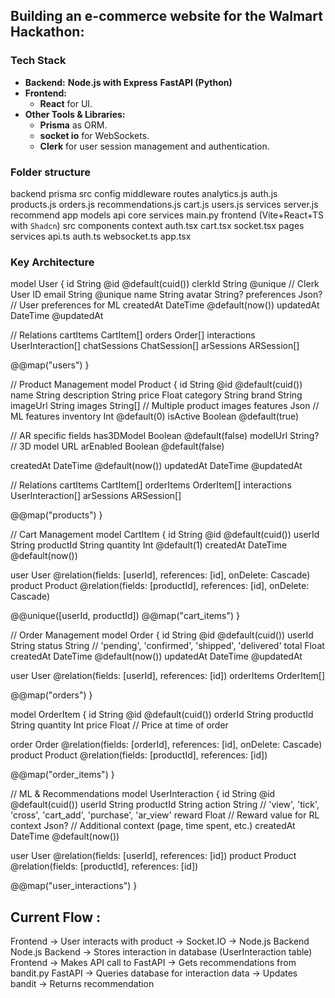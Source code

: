 ## Building an **e-commerce website** for the **Walmart Hackathon**: 
### Tech Stack
- **Backend:**
     **Node.js with Express** 
     **FastAPI (Python)** 
- **Frontend:**
    - **React** for UI.
- **Other Tools & Libraries:**
    - **Prisma** as ORM.
    - **socket io** for WebSockets.
    - **Clerk** for user session management and authentication.
### Folder structure
backend
    prisma
    src
        config
        middleware
        routes
            analytics.js
            auth.js
            products.js
            orders.js
            recommendations.js
            cart.js
            users.js
        services
        server.js
recommend
  app
    models
    api
    core
    services
  main.py
frontend (Vite+React+TS with `Shadcn`)
  src
  components
  context
    auth.tsx
    cart.tsx
    socket.tsx
  pages
  services
    api.ts
    auth.ts
    websocket.ts
  app.tsx


### Key Architecture 
model User {
  id            String   @id @default(cuid())
  clerkId       String   @unique  // Clerk User ID
  email         String   @unique
  name          String
  avatar        String?
  preferences   Json?    // User preferences for ML
  createdAt     DateTime @default(now())
  updatedAt     DateTime @updatedAt
  
  // Relations
  cartItems     CartItem[]
  orders        Order[]
  interactions  UserInteraction[]
  chatSessions  ChatSession[]
  arSessions    ARSession[]
  
  @@map("users")
}

// Product Management
model Product {
  id          String   @id @default(cuid())
  name        String
  description String
  price       Float
  category    String
  brand       String
  imageUrl    String
  images      String[] // Multiple product images
  features    Json     // ML features
  inventory   Int      @default(0)
  isActive    Boolean  @default(true)
  
  // AR specific fields
  has3DModel  Boolean  @default(false)
  modelUrl    String?  // 3D model URL
  arEnabled   Boolean  @default(false)
  
  createdAt   DateTime @default(now())
  updatedAt   DateTime @updatedAt
  
  // Relations
  cartItems     CartItem[]
  orderItems    OrderItem[]
  interactions  UserInteraction[]
  arSessions    ARSession[]
  
  @@map("products")
}

// Cart Management
model CartItem {
  id        String @id @default(cuid())
  userId    String
  productId String
  quantity  Int    @default(1)
  createdAt DateTime @default(now())
  
  user      User    @relation(fields: [userId], references: [id], onDelete: Cascade)
  product   Product @relation(fields: [productId], references: [id], onDelete: Cascade)
  
  @@unique([userId, productId])
  @@map("cart_items")
}

// Order Management
model Order {
  id          String    @id @default(cuid())
  userId      String
  status      String    // 'pending', 'confirmed', 'shipped', 'delivered'
  total       Float
  createdAt   DateTime  @default(now())
  updatedAt   DateTime  @updatedAt
  
  user        User        @relation(fields: [userId], references: [id])
  orderItems  OrderItem[]
  
  @@map("orders")
}

model OrderItem {
  id        String @id @default(cuid())
  orderId   String
  productId String
  quantity  Int
  price     Float  // Price at time of order
  
  order     Order   @relation(fields: [orderId], references: [id], onDelete: Cascade)
  product   Product @relation(fields: [productId], references: [id])
  
  @@map("order_items")
}

// ML & Recommendations
model UserInteraction {
  id        String   @id @default(cuid())
  userId    String
  productId String
  action    String   // 'view', 'tick', 'cross', 'cart_add', 'purchase', 'ar_view'
  reward    Float    // Reward value for RL
  context   Json?    // Additional context (page, time spent, etc.)
  createdAt DateTime @default(now())
  
  user      User    @relation(fields: [userId], references: [id])
  product   Product @relation(fields: [productId], references: [id])
  
  @@map("user_interactions")
}

## Current Flow :

Frontend → User interacts with product → Socket.IO → Node.js Backend
Node.js Backend → Stores interaction in database (UserInteraction table)
Frontend → Makes API call to FastAPI → Gets recommendations from bandit.py
FastAPI → Queries database for interaction data → Updates bandit → Returns recommendation
